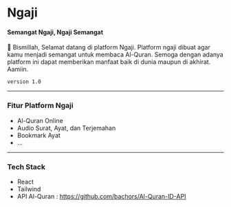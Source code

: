 # Ngaji
#### Semangat Ngaji, Ngaji Semangat

👋 Bismillah, Selamat datang di platform Ngaji. Platform ngaji dibuat agar kamu menjadi semangat untuk membaca Al-Quran. Semoga dengan adanya platform ini dapat memberikan manfaat baik di dunia maupun di akhirat. Aamiin.

``` version 1.0 ```

---

### Fitur Platform Ngaji
- Al-Quran Online
- Audio Surat, Ayat, dan Terjemahan
- Bookmark Ayat
- ...

---

### Tech Stack
- React
- Tailwind
- API Al-Quran : https://github.com/bachors/Al-Quran-ID-API


